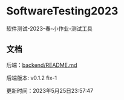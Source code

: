 # SoftwareTesting2023
软件测试-2023-春-小作业-测试工具

## 文档
后端：[backend/README.md](backend/README.md)

后端版本: v0.1.2 fix-1

更新时间：2023年5月25日23:57:47